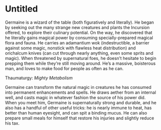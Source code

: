 # Untitled

Germaine is a wizard of the table (both figuratively and literally). He began by seeking out the many strange new creatures and plants the Incursion offered, to explore their culinary potential. On the way, he discovered that he literally gains magical power by consuming specially-prepared magical flora and fauna. He carries an adamantium wok (indestructible, a barrier against some magic, nonstick with flawless heat distribution) and orichalcum knives (can cut through nearly anything, even some sprits and magic). When threatened by supernatural foes, he doesn’t hesitate to begin prepping them while they’re still moving around. He’s a massive, boisterous man, and loves to make food for people as often as he can.

Thaumaturgy: *Mighty Metabolism*

Germaine can transform the natural magic in creatures he has consumed into permanent enhancements and spells. He draws aether from an internal well, and casts magic in whatever fashion the source of his power did. When you meet him, Germaine is supernaturally strong and durable, and he also has a handful of other useful tricks: he is nearly immune to heat, has better than human eyesight, and can spit a binding mucus. He can also prepare small meals for himself that restore his injuries and slightly reduce his tax.